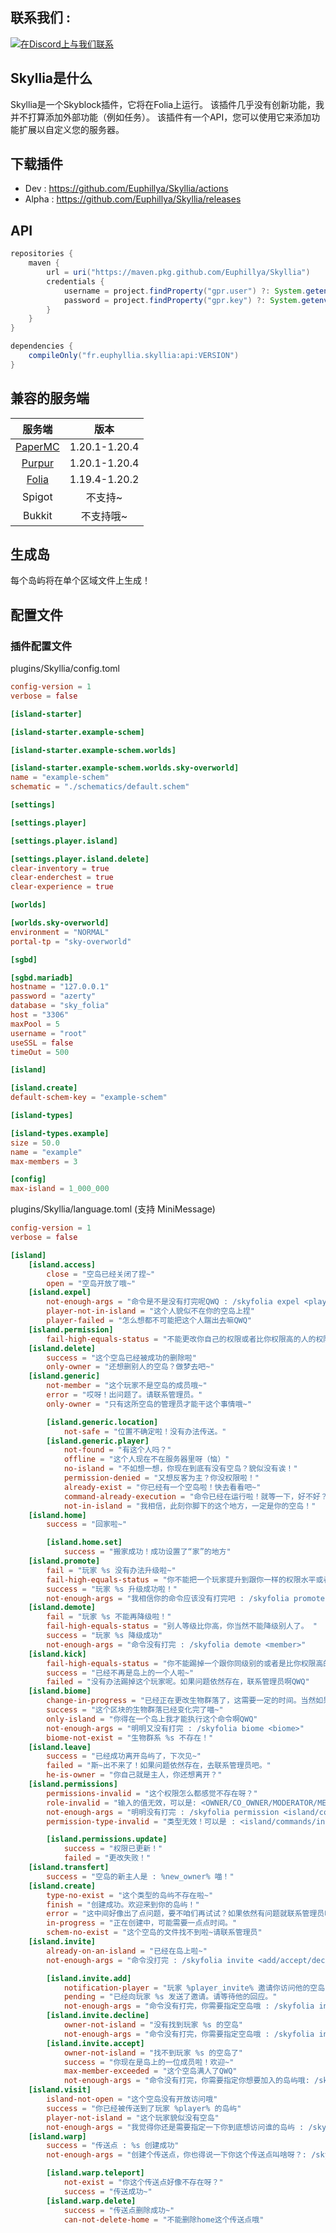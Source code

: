 ## 联系我们 :

[![在Discord上与我们联系](https://discord.com/api/guilds/1196471429936463943/widget.png?style=banner2)](https://discord.gg/uUJQEB7XNN)

## Skyllia是什么

Skyllia是一个Skyblock插件，它将在Folia上运行。 该插件几乎没有创新功能，我并不打算添加外部功能（例如任务）。 该插件有一个API，您可以使用它来添加功能扩展以自定义您的服务器。

## 下载插件

- Dev : https://github.com/Euphillya/Skyllia/actions
- Alpha : https://github.com/Euphillya/Skyllia/releases

## API

```groovy
repositories {
    maven {
        url = uri("https://maven.pkg.github.com/Euphillya/Skyllia")
        credentials {
            username = project.findProperty("gpr.user") ?: System.getenv("USERNAME")
            password = project.findProperty("gpr.key") ?: System.getenv("TOKEN")
        }
    }
}

dependencies {
    compileOnly("fr.euphyllia.skyllia:api:VERSION") 
}
```
## 兼容的服务端

|                    服务端                     |     版本      |
|:-----------------------------------------------:|:----------------:|
|  [PaperMC](https://papermc.io/downloads/paper)  |  1.20.1-1.20.4   |
|         [Purpur](https://purpurmc.org)          |  1.20.1-1.20.4   |
|   [Folia](https://papermc.io/software/folia)    |  1.19.4-1.20.2   |
|                     Spigot                      | 不支持~  |
|                     Bukkit                      | 不支持哦~  |

## 生成岛

每个岛屿将在单个区域文件上生成！

## 配置文件

### 插件配置文件

plugins/Skyllia/config.toml

```toml
config-version = 1
verbose = false

[island-starter]

[island-starter.example-schem]

[island-starter.example-schem.worlds]

[island-starter.example-schem.worlds.sky-overworld]
name = "example-schem"
schematic = "./schematics/default.schem"

[settings]

[settings.player]

[settings.player.island]

[settings.player.island.delete]
clear-inventory = true
clear-enderchest = true
clear-experience = true

[worlds]

[worlds.sky-overworld]
environment = "NORMAL"
portal-tp = "sky-overworld"

[sgbd]

[sgbd.mariadb]
hostname = "127.0.0.1"
password = "azerty"
database = "sky_folia"
host = "3306"
maxPool = 5
username = "root"
useSSL = false
timeOut = 500

[island]

[island.create]
default-schem-key = "example-schem"

[island-types]

[island-types.example]
size = 50.0
name = "example"
max-members = 3

[config]
max-island = 1_000_000

```

plugins/Skyllia/language.toml (支持 MiniMessage)

```toml
config-version = 1
verbose = false

[island]
	[island.access]
		close = "空岛已经关闭了捏~"
		open = "空岛开放了哦~"
	[island.expel]
		not-enough-args = "命令是不是没有打完呢QWQ : /skyfolia expel <player>"
		player-not-in-island = "这个人貌似不在你的空岛上捏"
		player-failed = "怎么想都不可能把这个人踹出去嘛QWQ"
	[island.permission]
		fail-high-equals-status = "不能更改你自己的权限或者比你权限高的人的权限啦~你还想左脚踩右脚能上天?还是反客为主?"
	[island.delete]
		success = "这个空岛已经被成功的删除啦"
		only-owner = "还想删别人的空岛？做梦去吧~"
	[island.generic]
		not-member = "这个玩家不是空岛的成员哦~"
		error = "哎呀！出问题了。请联系管理员。"
		only-owner = "只有这所空岛的管理员才能干这个事情哦~"

		[island.generic.location]
			not-safe = "位置不确定啦！没有办法传送。"
		[island.generic.player]
			not-found = "有这个人吗？"
			offline = "这个人现在不在服务器里呀（恼）"
			no-island = "不如想一想，你现在到底有没有空岛？貌似没有诶！"
			permission-denied = "又想反客为主？你没权限啦！"
			already-exist = "你已经有一个空岛啦！快去看看吧~"
			command-already-execution = "命令已经在运行啦！就等一下，好不好？"
			not-in-island = "我相信，此刻你脚下的这个地方，一定是你的空岛！"
	[island.home]
		success = "回家啦~"

		[island.home.set]
			success = "搬家成功！成功设置了“家”的地方"
	[island.promote]
		fail = "玩家 %s 没有办法升级啦~"
		fail-high-equals-status = "你不能把一个玩家提升到跟你一样的权限水平或者更高的权限水平。小心别人反客为主，或者是左脚踩右脚能上天。"
		success = "玩家 %s 升级成功啦！"
		not-enough-args = "我相信你的命令应该没有打完吧 : /skyfolia promote <member>"
	[island.demote]
		fail = "玩家 %s 不能再降级啦！"
		fail-high-equals-status = "别人等级比你高，你当然不能降级别人了。 "
		success = "玩家 %s 降级成功"
		not-enough-args = "命令没有打完 : /skyfolia demote <member>"
	[island.kick]
		fail-high-equals-status = "你不能踢掉一个跟你同级别的或者是比你权限高的人"
		success = "已经不再是岛上的一个人啦~"
		failed = "没有办法踢掉这个玩家呢。如果问题依然存在，联系管理员啊QWQ"
	[island.biome]
		change-in-progress = "已经正在更改生物群落了，这需要一定的时间。当然如果我做完了的话，我会通知主人喵~"
		success = "这个区块的生物群落已经变化完了喵~"
		only-island = "你得在一个岛上我才能执行这个命令啊QWQ"
		not-enough-args = "明明又没有打完 : /skyfolia biome <biome>"
		biome-not-exist = "生物群系 %s 不存在！"
	[island.leave]
		success = "已经成功离开岛屿了，下次见~"
		failed = "斯~出不来了！如果问题依然存在，去联系管理员吧。"
		he-is-owner = "你自己就是主人，你还想离开？"
	[island.permissions]
		permissions-invalid = "这个权限怎么都感觉不存在呀？"
		role-invalid = "输入的值无效，可以是: <OWNER/CO_OWNER/MODERATOR/MEMBER/VISITOR/BAN>"
		not-enough-args = "明明没有打完 : /skyfolia permission <island/commands/inventory> <OWNER/CO_OWNER/MODERATOR/MEMBER/VISITOR/BAN> <PERMISSION_NAME> <true/false>"
		permission-type-invalid = "类型无效！可以是 : <island/commands/inventory>"

		[island.permissions.update]
			success = "权限已更新！"
			failed = "更改失败！"
	[island.transfert]
		success = "空岛的新主人是 : %new_owner% 喵！"
	[island.create]
		type-no-exist = "这个类型的岛屿不存在啦~"
		finish = "创建成功。欢迎来到你的岛屿！"
		error = "这中间好像出了点问题，要不咱们再试试？如果依然有问题就联系管理员吧。"
		in-progress = "正在创建中，可能需要一点点时间。"
		schem-no-exist = "这个空岛的文件找不到啦~请联系管理员"
	[island.invite]
		already-on-an-island = "已经在岛上啦~"
		not-enough-args = "命令没打完 : /skyfolia invite <add/accept/decline> <player/island_owner>"

		[island.invite.add]
			notification-player = "玩家 %player_invite% 邀请你访问他的空岛！要想同意可以输入指令 : /skyfolia invite accept %player_invite%. 不想同意可以输入指令 : /skyfolia invite decline %player_invite%"
			pending = "已经向玩家 %s 发送了邀请。请等待他的回应。"
			not-enough-args = "命令没有打完，你需要指定空岛哦 : /skyfolia invite add <player>"
		[island.invite.decline]
			owner-not-island = "没有找到玩家 %s 的空岛"
			not-enough-args = "命令没有打完，你需要指定空岛哦 : /skyfolia invite decline <island_owner>"
		[island.invite.accept]
			owner-not-island = "找不到玩家 %s 的空岛了"
			success = "你现在是岛上的一位成员啦！欢迎~"
			max-member-exceeded = "这个空岛满人了QWQ"
			not-enough-args = "命令没有打完，你需要指定你想要加入的岛屿哦: /skyfolia invite accept <island_owner>"
	[island.visit]
		island-not-open = "这个空岛没有开放访问哦"
		success = "你已经被传送到了玩家 %player% 的岛屿"
		player-not-island = "这个玩家貌似没有空岛"
		not-enough-args = "我觉得你还是需要指定一下你到底想访问谁的岛屿 : /skyfolia visit <player>"
	[island.warp]
		success = "传送点 : %s 创建成功"
		not-enough-args = "创建个传送点，你也得说一下你这个传送点叫啥呀？: /skyfolia <set/del>warp <warp_name>"

		[island.warp.teleport]
			not-exist = "你这个传送点好像不存在呀？"
			success = "传送成功~"
		[island.warp.delete]
			success = "传送点删除成功~"
			can-not-delete-home = "不能删除home这个传送点哦"

```
